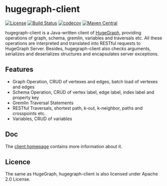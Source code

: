 # hugegraph-client

[![License](https://img.shields.io/badge/license-Apache%202-0E78BA.svg)](https://www.apache.org/licenses/LICENSE-2.0.html)
[![Build Status](https://travis-ci.org/hugegraph/hugegraph-client.svg?branch=master)](https://travis-ci.org/hugegraph/hugegraph-client)
[![codecov](https://codecov.io/gh/hugegraph/hugegraph-client/branch/master/graph/badge.svg)](https://codecov.io/gh/hugegraph/hugegraph-client)
[![Maven Central](https://maven-badges.herokuapp.com/maven-central/org.apache.hugegraph/hugegraph-client/badge.svg)](https://mvnrepository.com/artifact/org.apache.hugegraph/hugegraph-client)

hugegraph-client is a Java-written client of [HugeGraph](https://github.com/hugegraph/hugegraph), providing operations of graph, schema, gremlin, variables and traversals etc. All these operations are interpreted and translated into RESTful requests to HugeGraph Server. Besides, hugegraph-client also checks arguments, serializes and deserializes structures and encapsulates server exceptions.

## Features

- Graph Operation, CRUD of vertexes and edges, batch load of vertexes and edges
- Schema Operation, CRUD of vertex label, edge label, index label and property key
- Gremlin Traversal Statements
- RESTful Traversals, shortest path, k-out, k-neighbor, paths and crosspoints etc.
- Variables, CRUD of variables

## Doc

The [client homepage](https://hugegraph.apache.org/docs/quickstart/hugegraph-client/) contains more information about it.

## Licence
The same as HugeGraph, hugegraph-client is also licensed under Apache 2.0 License.
